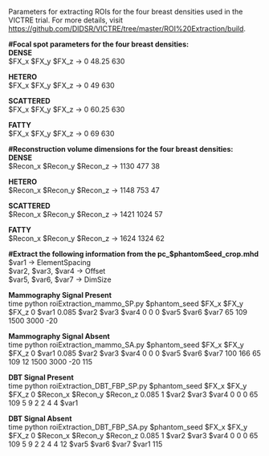 Parameters for extracting ROIs for the four breast densities used in the VICTRE trial.  For more details, visit https://github.com/DIDSR/VICTRE/tree/master/ROI%20Extraction/build.

**#Focal spot parameters for the four breast densities:**\
**DENSE**\
$FX_x $FX_y $FX_z -> 0 48.25 630

**HETERO**\
$FX_x $FX_y $FX_z -> 0 49 630

**SCATTERED**\
$FX_x $FX_y $FX_z -> 0 60.25 630

**FATTY**\
$FX_x $FX_y $FX_z -> 0 69 630

**#Reconstruction volume dimensions for the four breast densities:**\
**DENSE**\
$Recon_x $Recon_y $Recon_z -> 1130 477 38 

**HETERO**\
$Recon_x $Recon_y $Recon_z -> 1148 753 47 

**SCATTERED**\
$Recon_x $Recon_y $Recon_z -> 1421 1024 57 

**FATTY**\
$Recon_x $Recon_y $Recon_z -> 1624 1324 62 

**#Extract the following information from the pc_$phantomSeed_crop.mhd**\
$var1 -> ElementSpacing\
$var2, $var3, $var4 -> Offset\
$var5, $var6, $var7 -> DimSize

**Mammography Signal Present**\
time python roiExtraction_mammo_SP.py $phantom_seed $FX_x $FX_y $FX_z 0 $var1 0.085 $var2 $var3 $var4 0 0 0 $var5 $var6 $var7 65 109 1500 3000 -20

**Mammography Signal Absent**\
time python roiExtraction_mammo_SA.py $phantom_seed $FX_x $FX_y $FX_z 0 $var1 0.085 $var2 $var3 $var4 0 0 0 $var5 $var6 $var7 100 166 65 109 12 1500 3000 -20 115

**DBT Signal Present**\
time python roiExtraction_DBT_FBP_SP.py $phantom_seed $FX_x $FX_y $FX_z 0 $Recon_x $Recon_y $Recon_z 0.085 1 $var2 $var3 $var4 0 0 0 65 109 5 9 2 2 4 4 $var1

**DBT Signal Absent**\
time python roiExtraction_DBT_FBP_SA.py $phantom_seed $FX_x $FX_y $FX_z 0 $Recon_x $Recon_y $Recon_z 0.085 1 $var2 $var3 $var4 0 0 0 65 109 5 9 2 2 4 4 12 $var5 $var6 $var7 $var1 115
